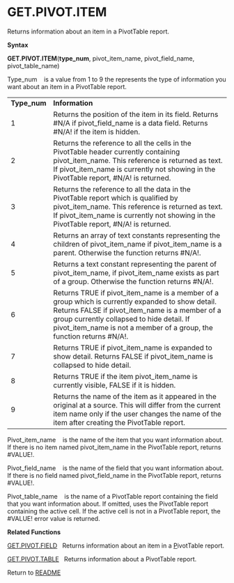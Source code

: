# GET.PIVOT.ITEM

Returns information about an item in a PivotTable report.

**Syntax**

**GET.PIVOT.ITEM**(**type\_num**, pivot\_item\_name, pivot\_field\_name,
pivot\_table\_name)

Type\_num&nbsp;&nbsp;&nbsp;&nbsp;is a value from 1 to 9 the represents
the type of information you want about an item in a PivotTable report.

|               |                                                                                                                                                                                                                                                                                   |
| ------------- | --------------------------------------------------------------------------------------------------------------------------------------------------------------------------------------------------------------------------------------------------------------------------------- |
| **Type\_num** | **Information**                                                                                                                                                                                                                                                                   |
| 1             | Returns the position of the item in its field. Returns \#N/A if pivot\_field\_name is a data field. Returns \#N/A\! if the item is hidden.                                                                                                                                        |
| 2             | Returns the reference to all the cells in the PivotTable header currently containing pivot\_item\_name. This reference is returned as text. If pivot\_item\_name is currently not showing in the PivotTable report, \#N/A\! is returned.                                          |
| 3             | Returns the reference to all the data in the PivotTable report which is qualified by pivot\_item\_name. This reference is returned as text. If pivot\_item\_name is currently not showing in the PivotTable report, \#N/A\! is returned.                                          |
| 4             | Returns an array of text constants representing the children of pivot\_item\_name if pivot\_item\_name is a parent. Otherwise the function returns \#N/A\!.                                                                                                                       |
| 5             | Returns a text constant representing the parent of pivot\_item\_name, if pivot\_item\_name exists as part of a group. Otherwise the function returns \#N/A\!.                                                                                                                     |
| 6             | Returns TRUE if pivot\_item\_name is a member of a group which is currently expanded to show detail. Returns FALSE if pivot\_item\_name is a member of a group currently collapsed to hide detail. If pivot\_item\_name is not a member of a group, the function returns \#N/A\!. |
| 7             | Returns TRUE if pivot\_item\_name is expanded to show detail. Returns FALSE if pivot\_item\_name is collapsed to hide detail.                                                                                                                                                     |
| 8             | Returns TRUE if the item pivot\_item\_name is currently visible, FALSE if it is hidden.                                                                                                                                                                                           |
| 9             | Returns the name of the item as it appeared in the original at a source. This will differ from the current item name only if the user changes the name of the item after creating the PivotTable report.                                                                          |

Pivot\_item\_name&nbsp;&nbsp;&nbsp;&nbsp;is the name of the item that
you want information about. If there is no item named pivot\_item\_name
in the PivotTable report, returns \#VALUE\!.

Pivot\_field\_name&nbsp;&nbsp;&nbsp;&nbsp;is the name of the field that
you want information about. If there is no field named
pivot\_field\_name in the PivotTable report, returns \#VALUE\!.

Pivot\_table\_name&nbsp;&nbsp;&nbsp;&nbsp;is the name of a PivotTable
report containing the field that you want information about. If omitted,
uses the PivotTable report containing the active cell. If the active
cell is not in a PivotTable report, the \#VALUE\! error value is
returned.

**Related Functions**

[GET.PIVOT.FIELD](GET.PIVOT.FIELD.md)&nbsp;&nbsp;&nbsp;Returns information about an item in a
[P](P.md)ivotTable report.

[GET.PIVOT.TABLE](GET.PIVOT.TABLE.md)&nbsp;&nbsp;&nbsp;Returns information about a PivotTable
report.



Return to [README](README.md)

